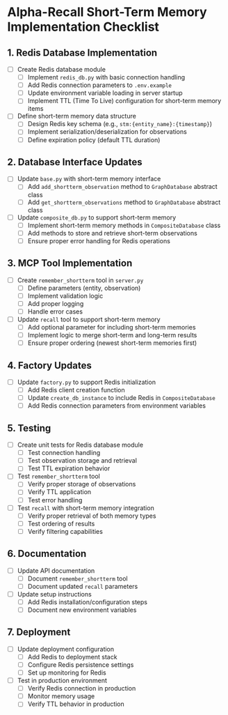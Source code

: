 # Alpha-Recall Short-Term Memory Implementation Checklist

## 1. Redis Database Implementation

- [ ] Create Redis database module
  - [ ] Implement `redis_db.py` with basic connection handling
  - [ ] Add Redis connection parameters to `.env.example`
  - [ ] Update environment variable loading in server startup
  - [ ] Implement TTL (Time To Live) configuration for short-term memory items

- [ ] Define short-term memory data structure
  - [ ] Design Redis key schema (e.g., `stm:{entity_name}:{timestamp}`)
  - [ ] Implement serialization/deserialization for observations
  - [ ] Define expiration policy (default TTL duration)

## 2. Database Interface Updates

- [ ] Update `base.py` with short-term memory interface
  - [ ] Add `add_shortterm_observation` method to `GraphDatabase` abstract class
  - [ ] Add `get_shortterm_observations` method to `GraphDatabase` abstract class

- [ ] Update `composite_db.py` to support short-term memory
  - [ ] Implement short-term memory methods in `CompositeDatabase` class
  - [ ] Add methods to store and retrieve short-term observations
  - [ ] Ensure proper error handling for Redis operations

## 3. MCP Tool Implementation

- [ ] Create `remember_shortterm` tool in `server.py`
  - [ ] Define parameters (entity, observation)
  - [ ] Implement validation logic
  - [ ] Add proper logging
  - [ ] Handle error cases

- [ ] Update `recall` tool to support short-term memory
  - [ ] Add optional parameter for including short-term memories
  - [ ] Implement logic to merge short-term and long-term results
  - [ ] Ensure proper ordering (newest short-term memories first)

## 4. Factory Updates

- [ ] Update `factory.py` to support Redis initialization
  - [ ] Add Redis client creation function
  - [ ] Update `create_db_instance` to include Redis in `CompositeDatabase`
  - [ ] Add Redis connection parameters from environment variables

## 5. Testing

- [ ] Create unit tests for Redis database module
  - [ ] Test connection handling
  - [ ] Test observation storage and retrieval
  - [ ] Test TTL expiration behavior

- [ ] Test `remember_shortterm` tool
  - [ ] Verify proper storage of observations
  - [ ] Verify TTL application
  - [ ] Test error handling

- [ ] Test `recall` with short-term memory integration
  - [ ] Verify proper retrieval of both memory types
  - [ ] Test ordering of results
  - [ ] Verify filtering capabilities

## 6. Documentation

- [ ] Update API documentation
  - [ ] Document `remember_shortterm` tool
  - [ ] Document updated `recall` parameters

- [ ] Update setup instructions
  - [ ] Add Redis installation/configuration steps
  - [ ] Document new environment variables

## 7. Deployment

- [ ] Update deployment configuration
  - [ ] Add Redis to deployment stack
  - [ ] Configure Redis persistence settings
  - [ ] Set up monitoring for Redis

- [ ] Test in production environment
  - [ ] Verify Redis connection in production
  - [ ] Monitor memory usage
  - [ ] Verify TTL behavior in production
